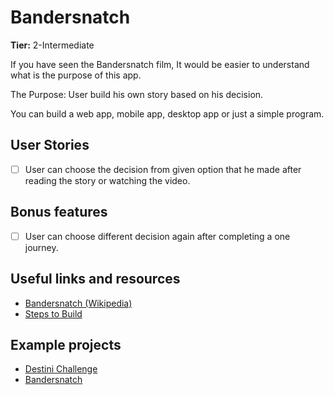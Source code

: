 # Bandersnatch

**Tier:** 2-Intermediate

If you have seen the Bandersnatch film, It would be easier to understand what is the purpose of this app.

The Purpose: User build his own story based on his decision. 

You can build a web app, mobile app, desktop app or just a simple program. 

## User Stories

-   [ ] User can choose the decision from given option that he made after reading the story or watching the video.

## Bonus features

-   [ ] User can choose different decision again after completing a one journey.

## Useful links and resources

- [Bandersnatch (Wikipedia)](https://en.wikipedia.org/wiki/Black_Mirror:_Bandersnatch)
- [Steps to Build](https://www.gamesindustry.biz/articles/2019-01-18-how-to-build-a-bandersnatch)

## Example projects

- [Destini Challenge](https://github.com/londonappbrewery/destini-challenge-completed)
- [Bandersnatch](https://github.com/joric/bandersnatch)

